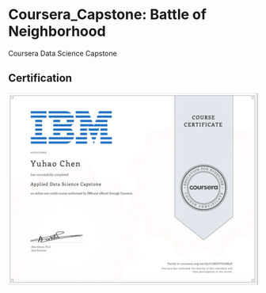 # Coursera_Capstone: Battle of Neighborhood
Coursera Data Science Capstone



## Certification 
![Image](https://github.com/AkazaAkane/Coursera_Capstone/blob/master/other/capstone.png)
